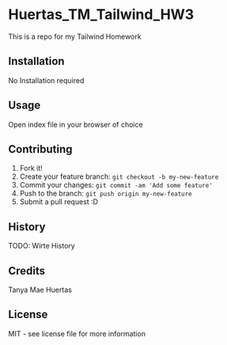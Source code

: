 # Huertas_TM_Tailwind_HW3
This is a repo for my Tailwind Homework

## Installation
No Installation required

## Usage
Open index file in your browser of choice

## Contributing
1. Fork it!
2. Create your feature branch: `git checkout -b my-new-feature`
3. Commit your changes: `git commit -am 'Add some feature'`
4. Push to the branch: `git push origin my-new-feature`
5. Submit a pull request :D

## History
TODO: Wirte History

## Credits
Tanya Mae Huertas

## License
MIT - see license file for more information